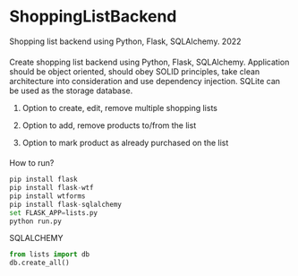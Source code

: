 # ShoppingListBackend
Shopping list backend using Python, Flask, SQLAlchemy.
2022

####
Create shopping list backend using Python, Flask, SQLAlchemy. Application should be object oriented, should obey SOLID principles, take clean architecture into consideration and use dependency injection. SQLite can be used as the storage database.

1. Option to create, edit, remove multiple shopping lists

2. Option to add, remove products to/from the list

3. Option to mark product as already purchased on the list
####

How to run?
```python
pip install flask
pip install flask-wtf
pip install wtforms
pip install flask-sqlalchemy
set FLASK_APP=lists.py
python run.py
```


SQLALCHEMY
```python
from lists import db
db.create_all()
```